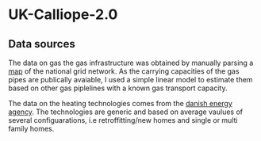 # UK-Calliope-2.0

## Data sources
The data on gas the gas infrastructure was obtained by manually parsing a [map](https://www.nationalgrid.com/uk/gas-transmission/land-and-assets/network-route-maps) of the national grid network. 
As the carrying capacities of the gas pipes are publically avaiable, I used a simple linear model to estimate them based on other gas piplelines with a known gas transport capacity. 

The data on the heating technologies comes from the [danish energy agency](https://ens.dk/sites/ens.dk/files/Analyser/technology_data_catalogue_for_individual_heating_installations.pdf).
The technologies are generic and based on average vaulues of several configuarations, i.e retroffitting/new homes and single or multi family homes. 



